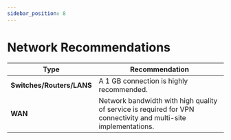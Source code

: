 ```yaml
---
sidebar_position: 8
---
```


# Network Recommendations

| Type | Recommendation |
| --- | --- |
| **Switches/Routers/LANS** | A 1 GB connection is highly recommended. |
| **WAN** | Network bandwidth with high quality of service is required for VPN connectivity and multi-site implementations. |
